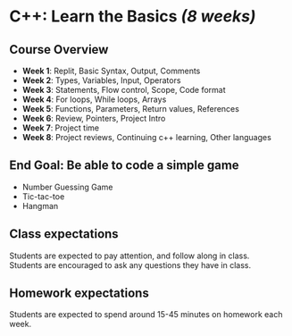 # C++: Learn the Basics _(8 weeks)_

## Course Overview

- **Week 1**: Replit, Basic Syntax, Output, Comments
- **Week 2**: Types, Variables, Input, Operators
- **Week 3**: Statements, Flow control, Scope, Code format
- **Week 4**: For loops, While loops, Arrays
- **Week 5**: Functions, Parameters, Return values, References
- **Week 6**: Review, Pointers, Project Intro
- **Week 7**: Project time
- **Week 8**: Project reviews, Continuing c++ learning, Other languages

## End Goal: Be able to code a simple game

- Number Guessing Game
- Tic-tac-toe
- Hangman

## Class expectations

Students are expected to pay attention, and follow along in class.  
Students are encouraged to ask any questions they have in class.

## Homework expectations

Students are expected to spend around 15-45 minutes on homework each week.
